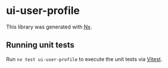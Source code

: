 # ui-user-profile

This library was generated with [Nx](https://nx.dev).

## Running unit tests

Run `nx test ui-user-profile` to execute the unit tests via [Vitest](https://vitest.dev/).
